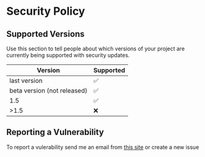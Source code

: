 # Security Policy

## Supported Versions

Use this section to tell people about which versions of your project are
currently being supported with security updates.

|     Version    |     Supported      |
| -------        | ------------------ |
| last version   | :white_check_mark: |
| beta version (not released)   | :white_check_mark:                 |
| 1.5   | :white_check_mark:                |
| >1.5  | :x: |

## Reporting a Vulnerability

To report a vulerability send me an email from <a href="https://mirko-r.github.io">this site</a>
or create a new issue
